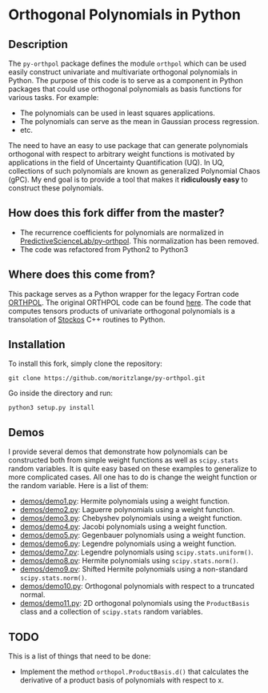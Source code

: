 Orthogonal Polynomials in Python
================================

Description
-----------
The ``py-orthpol`` package defines the module ``orthpol`` which can be used
easily construct univariate and multivariate orthogonal polynomials in Python.
The purpose of this code is to serve as a component in Python packages that
could use orthogonal polynomials as basis functions for various tasks.
For example:
+ The polynomials can be used in least squares applications.
+ The polynomials can serve as the mean in Gaussian process regression.
+ etc.

The need to have an easy to use package that can generate polynomials orthogonal
with respect to arbitrary weight functions is motivated by applications in the
field of Uncertainty Quantification (UQ). In UQ, collections of such polynomials
are known as generalized Polynomial Chaos (gPC). My end goal is to provide a tool
that makes it **ridiculously easy** to construct these polynomials.

How does this fork differ from the master?
------------------------------------------

- The recurrence coefficients for polynomials are normalized in [PredictiveScienceLab/py-orthpol](https://github.com/PredictiveScienceLab/py-orthpol). This normalization has been removed.
- The code was refactored from Python2 to Python3

Where does this come from?
--------------------------

This package serves as a Python wrapper for the legacy Fortran code
[ORTHPOL](http://dl.acm.org/citation.cfm?id=174605). The original ORTHPOL
code can be found
[here](https://www.cs.purdue.edu/archives/2001/wxg/codes/ORTHPOL).
The code that computes tensors products of univariate orthogonal polynomials
is a transolation of [Stockos](http://trilinos.sandia.gov/packages/stokhos/)
C++ routines to Python.

Installation
------------

To install this fork, simply clone the repository:

```
git clone https://github.com/moritzlange/py-orthpol.git
```

Go inside the directory and run:

```
python3 setup.py install
```

Demos
-----

I provide several demos that demonstrate how polynomials can be constructed
both from simple weight functions as well as ``scipy.stats`` random variables.
It is quite easy based on these examples to generalize to more complicated cases.
All one has to do is change the weight function or the random variable.
Here is a list of them:
+ [demos/demo1.py](demos/demo1.py): Hermite polynomials using a weight function.
+ [demos/demo2.py](demos/demo2.py): Laguerre polynomials using a weight function.
+ [demos/demo3.py](demos/demo3.py): Chebyshev polynomials using a weight function.
+ [demos/demo4.py](demos/demo4.py): Jacobi polynomials using a weight function.
+ [demos/demo5.py](demos/demo5.py): Gegenbauer polynomials using a weight function.
+ [demos/demo6.py](demos/demo6.py): Legendre polynomials using a weight function.
+ [demos/demo7.pv](demos/demo7.py): Legendre polynomials using ``scipy.stats.uniform()``.
+ [demos/demo8.pv](demos/demo8.py): Hermite polynomials using ``scipy.stats.norm()``.
+ [demos/demo9.pv](demos/demo9.py): Shifted Hermite polynomials using a non-standard ``scipy.stats.norm()``.
+ [demos/demo10.py](demos/demo10.py): Orthogonal polynomials with respect to a truncated normal.
+ [demos/demo11.py](demos/demo11.py): 2D orthogonal polynomials using the ``ProductBasis`` class and a collection of ``scipy.stats`` random variables.


TODO
----

This is a list of things that need to be done:
+ Implement the method ``orthopol.ProductBasis.d()`` that calculates the
derivative of a product basis of polynomials with respect to x.
